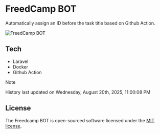 # FreedCamp BOT

Automatically assign an ID before the task title based on Github Action.

![FreedCamp BOT](https://repository-images.githubusercontent.com/737932867/7d34798b-2680-471c-b089-a78a718d3d6a)

## Tech

- Laravel
- Docker
- Github Action

> [!NOTE]  
> History last updated on Wednesday, August 20th, 2025, 11:00:08 PM

## License

The Freedcamp BOT is open-sourced software licensed under the [MIT license](https://opensource.org/licenses/MIT).
